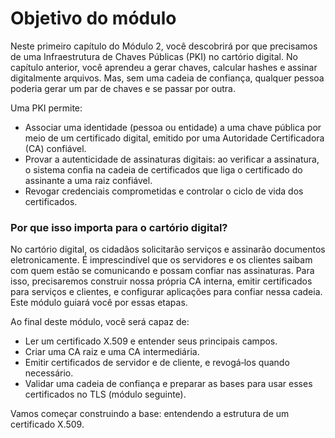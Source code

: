 # Objetivo do módulo

Neste primeiro capítulo do Módulo 2, você descobrirá por que precisamos de uma Infraestrutura de Chaves Públicas (PKI) no cartório digital. No capítulo anterior, você aprendeu a gerar chaves, calcular hashes e assinar digitalmente arquivos. Mas, sem uma cadeia de confiança, qualquer pessoa poderia gerar um par de chaves e se passar por outra.

Uma PKI permite:
- Associar uma identidade (pessoa ou entidade) a uma chave pública por meio de um certificado digital, emitido por uma Autoridade Certificadora (CA) confiável.
- Provar a autenticidade de assinaturas digitais: ao verificar a assinatura, o sistema confia na cadeia de certificados que liga o certificado do assinante a uma raiz confiável.
- Revogar credenciais comprometidas e controlar o ciclo de vida dos certificados.

### Por que isso importa para o cartório digital?

No cartório digital, os cidadãos solicitarão serviços e assinarão documentos eletronicamente. É imprescindível que os servidores e os clientes saibam com quem estão se comunicando e possam confiar nas assinaturas. Para isso, precisaremos construir nossa própria CA interna, emitir certificados para serviços e clientes, e configurar aplicações para confiar nessa cadeia. Este módulo guiará você por essas etapas.

Ao final deste módulo, você será capaz de:

- Ler um certificado X.509 e entender seus principais campos.
- Criar uma CA raiz e uma CA intermediária.
- Emitir certificados de servidor e de cliente, e revogá‑los quando necessário.
- Validar uma cadeia de confiança e preparar as bases para usar esses certificados no TLS (módulo seguinte).

Vamos começar construindo a base: entendendo a estrutura de um certificado X.509.
